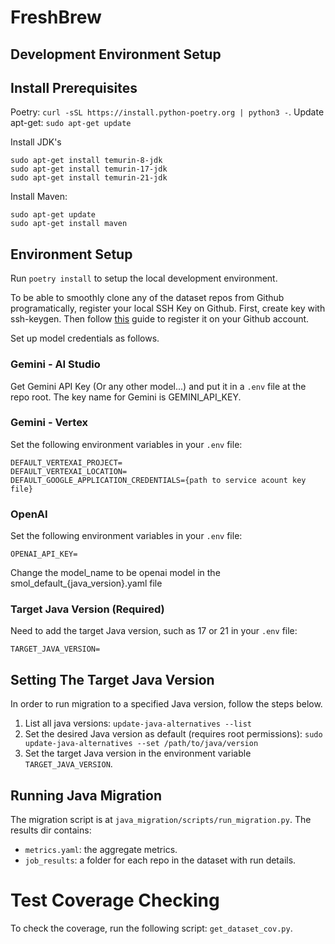 # FreshBrew


## Development Environment Setup
## Install Prerequisites
Poetry: `curl -sSL https://install.python-poetry.org | python3 -`.
Update apt-get: `sudo apt-get update`

Install JDK's
```
sudo apt-get install temurin-8-jdk
sudo apt-get install temurin-17-jdk
sudo apt-get install temurin-21-jdk
```

Install Maven:
```
sudo apt-get update
sudo apt-get install maven
```
## Environment Setup
Run `poetry install` to setup the local development environment.

To be able to smoothly clone any of the dataset repos from Github programatically, register your local SSH Key on Github. First, create key with ssh-keygen. Then follow [this](
https://docs.github.com/en/authentication/connecting-to-github-with-ssh/adding-a-new-ssh-key-to-your-github-account) guide to register it on your Github account.

Set up model credentials as follows.

### Gemini - AI Studio
Get Gemini API Key (Or any other model...) and put it in a `.env` file at the repo root. The key name for Gemini is GEMINI_API_KEY.

### Gemini - Vertex
Set the following environment variables in your `.env` file:
```
DEFAULT_VERTEXAI_PROJECT=
DEFAULT_VERTEXAI_LOCATION=
DEFAULT_GOOGLE_APPLICATION_CREDENTIALS={path to service acount key file}
```
### OpenAI
Set the following environment variables in your `.env` file:
```
OPENAI_API_KEY=
```
Change the model_name to be openai model in the smol_default_{java_version}.yaml file

### Target Java Version (Required)
Need to add the target Java version, such as 17 or 21 in your `.env` file: 
```
TARGET_JAVA_VERSION=
```

## Setting The Target Java Version
In order to run migration to a specified Java version, follow the steps below.

1. List all java versions:
`update-java-alternatives --list`
1. Set the desired Java version as default (requires root permissions):
`sudo update-java-alternatives --set /path/to/java/version`
1. Set the target Java version in the environment variable `TARGET_JAVA_VERSION`.

## Running Java Migration
The migration script is at `java_migration/scripts/run_migration.py`. 
The results dir contains:
- `metrics.yaml`: the aggregate metrics.
- `job_results`: a folder for each repo in the dataset with run details.


# Test Coverage Checking

To check the coverage, run the following script: `get_dataset_cov.py`.